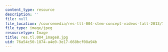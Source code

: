 ```yaml
---
content_type: resource
description: ''
file: null
file_location: /coursemedia/res-tll-004-stem-concept-videos-fall-2013/76a54c501874a4e03e17668bcf08a94b_res.tl.004_image8.jpg
file_type: image/jpeg
resourcetype: Image
title: res.tl.004_image8.jpg
uid: 76a54c50-1874-a4e0-3e17-668bcf08a94b
---
```

